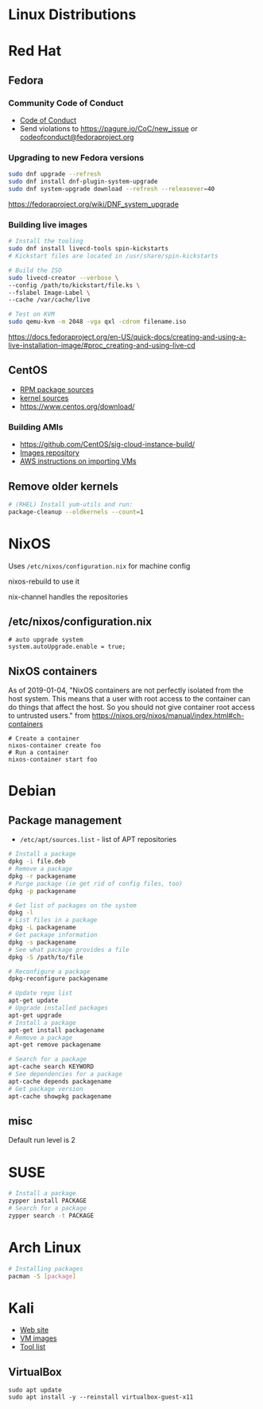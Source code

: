 
# Linux Distributions

# Red Hat


## Fedora


### Community Code of Conduct

- [Code of Conduct](https://docs.fedoraproject.org/en-US/project/code-of-conduct/)
- Send violations to <https://pagure.io/CoC/new_issue> or codeofconduct@fedoraproject.org


### Upgrading to new Fedora versions

```sh
sudo dnf upgrade --refresh
sudo dnf install dnf-plugin-system-upgrade
sudo dnf system-upgrade download --refresh --releasever=40
```

<https://fedoraproject.org/wiki/DNF_system_upgrade>


### Building live images

```sh
# Install the tooling
sudo dnf install livecd-tools spin-kickstarts
# Kickstart files are located in /usr/share/spin-kickstarts

# Build the ISO
sudo livecd-creator --verbose \
--config /path/to/kickstart/file.ks \
--fslabel Image-Label \
--cache /var/cache/live

# Test on KVM
sudo qemu-kvm -m 2048 -vga qxl -cdrom filename.iso
```

<https://docs.fedoraproject.org/en-US/quick-docs/creating-and-using-a-live-installation-image/#proc_creating-and-using-live-cd>


## CentOS

- [RPM package sources](https://git.centos.org/project/rpms)
- [kernel sources](https://git.centos.org/sources/kernel/)
- <https://www.centos.org/download/>


### Building AMIs

- <https://github.com/CentOS/sig-cloud-instance-build/>
- [Images repository](https://cloud.centos.org/centos)
- [AWS instructions on importing VMs](https://docs.aws.amazon.com/vm-import/latest/userguide/vmimport-image-import.html)


## Remove older kernels

```sh
# (RHEL) Install yum-utils and run:
package-cleanup --oldkernels --count=1
```


# NixOS

Uses `/etc/nixos/configuration.nix` for machine config

nixos-rebuild to use it

nix-channel handles the repositories


## /etc/nixos/configuration.nix

```
# auto upgrade system
system.autoUpgrade.enable = true;
```


## NixOS containers

As of 2019-01-04, "NixOS containers are not perfectly isolated from the host system. This means that a user with root access to the container can do things that affect the host. So you should not give container root access to untrusted users." from <https://nixos.org/nixos/manual/index.html#ch-containers>

```shell
# Create a container
nixos-container create foo
# Run a container
nixos-container start foo
```


# Debian


## Package management

- `/etc/apt/sources.list` - list of APT repositories

```sh
# Install a package
dpkg -i file.deb
# Remove a package
dpkg -r packagename
# Purge package (ie get rid of config files, too)
dpkg -p packagename

# Get list of packages on the system
dpkg -l
# List files in a package
dpkg -L packagename
# Get package information
dpkg -s packagename
# See what package provides a file
dpkg -S /path/to/file

# Reconfigure a package
dpkg-reconfigure packagename

# Update repo list
apt-get update
# Upgrade installed packages
apt-get upgrade
# Install a package
apt-get install packagename
# Remove a package
apt-get remove packagename

# Search for a package
apt-cache search KEYWORD
# See dependencies for a package
apt-cache depends packagename
# Get package version
apt-cache showpkg packagename
```


## misc

Default run level is 2


# SUSE

```sh
# Install a package
zypper install PACKAGE
# Search for a package
zypper search -t PACKAGE
```


# Arch Linux

```sh
# Installing packages
pacman -S [package]
```


# Kali

- [Web site](https://www.kali.org/)
- [VM images](https://www.offensive-security.com/kali-linux-vm-vmware-virtualbox-image-download/)
- [Tool list](https://tools.kali.org/tools-listing)


## VirtualBox

```
sudo apt update
sudo apt install -y --reinstall virtualbox-guest-x11
```
